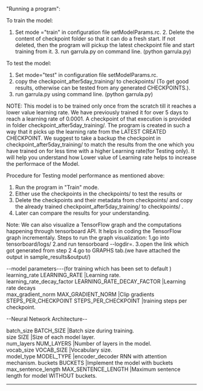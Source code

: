 "Running a program":


To train the model: 

1. Set mode ="train" in configuration file setModelParams.rc. 2. Delete the content of checkpoint folder so that it can do a fresh start. If not deleted, then the program will pickup the latest checkpoint file and start training from it. 3. run garrula.py on command line. (python garrula.py)

To test the model: 

1. Set mode="test" in configuration file setModelParams.rc. 
2. copy the checkpoint_after5day_training/ to checkpoints/ (To get good results, otherwise can be tested from any generated CHECKPOINTS.). 
3. run garrula.py using command line. (python garrula.py)

NOTE: This model is to be trained only once from the scratch till it reaches a lower value learning rate. We have previously trained it for over 5 days to reach a learning rate of 0.0001. A checkpoint of that execution is provided in folder checkpoint_after5day_training/. The program is created in such a way that it picks up the learning rate from the LATEST CREATED CHECKPOINT. We suggest to take a backup the checkpoint in checkpoint_after5day_training/ to match the results from the one which you have trained on for less time with a higher Learning rate(for Testing only). It will help you understand how Lower value of Learning rate helps to increase the performace of the Model.


Procedure for Testing model performance as mentioned above: 

1. Run the program in "Train" mode. 
2. Either use the checkpoints in the checkpoints/ to test the results or 
3. Delete the checkpoints and their metadata from checkpoints/ and copy the already trained checkpoint_after5day_training/ to checkpoints/ . 
4. Later can compare the results for your understanding.

Note: We can also visualize a TensorFlow graph and the computations happening through tensorboard API. It helps in coding the TensorFlow graph incrementaly. Steps to run the graph visualization:
1.go into tensorboard/logs/
2.and run tensorboard --logdir=.
3.open the link which got generated from step 2
4.go to GRAPHS tab.(we have attached the output in sample_results&output/) 

--model parameters---(for training which has been set to default )
learning_rate LEARNING_RATE                           			        |Learning rate.                         	
learning_rate_decay_factor LEARNING_RATE_DECAY_FACTOR 		        	|Learning rate decays    	    
max_gradient_norm MAX_GRADIENT_NORM                   	        		|Clip gradients          	    
STEPS_PER_CHECKPOINT STEPS_PER_CHECKPOINT      		 		            |training steps per checkpoint.

--Neural Network Architecture--

batch_size BATCH_SIZE           		                                |Batch size during training.     
size SIZE                                          		                |Size of each model layer.              
num_layers NUM_LAYERS                                                   |Number of layers in the model.         
vocab_size VOCAB_SIZE                                                   |Vocabulary size.                       
model_type MODEL_TYPE        				                            |encoder_decoder RNN with attention mechanism.
buckets BUCKETS                                      		           	|Implement the model with buckets            max_sentence_length  MAX_SENTENCE_LENGTH  	  		               	 |Maximum sentence length for model WITHOUT buckets.
************************************************************************************************************************
